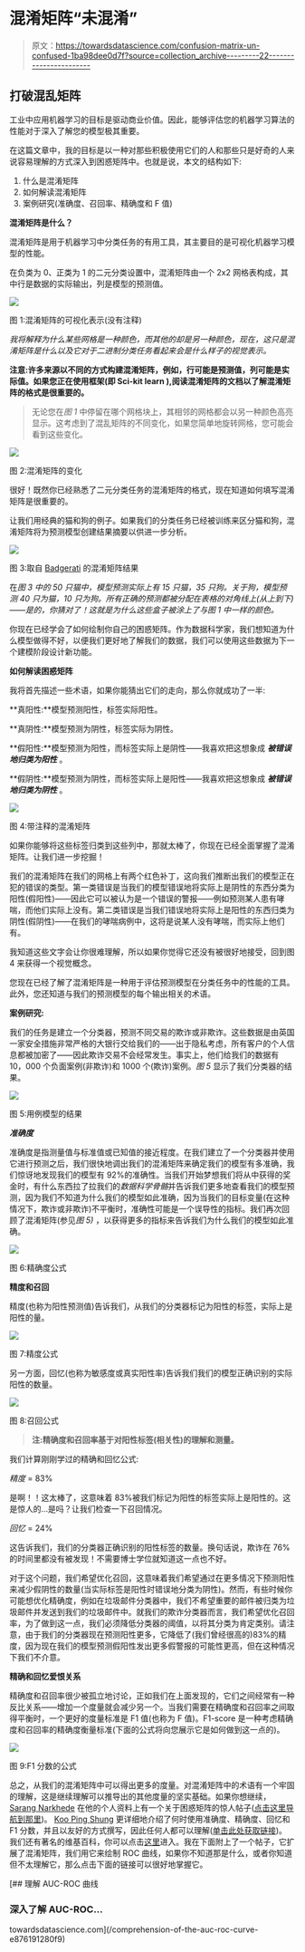 # 混淆矩阵“未混淆”

> 原文：<https://towardsdatascience.com/confusion-matrix-un-confused-1ba98dee0d7f?source=collection_archive---------22----------------------->

## 打破混乱矩阵

工业中应用机器学习的目标是驱动商业价值。因此，能够评估您的机器学习算法的性能对于深入了解您的模型极其重要。

在这篇文章中，我的目标是以一种对那些积极使用它们的人和那些只是好奇的人来说容易理解的方式深入到困惑矩阵中。也就是说，本文的结构如下:

1.  什么是混淆矩阵
2.  如何解读混淆矩阵
3.  案例研究(准确度、召回率、精确度和 F 值)

**混淆矩阵是什么？**

混淆矩阵是用于机器学习中分类任务的有用工具，其主要目的是可视化机器学习模型的性能。

在负类为 0、正类为 1 的二元分类设置中，混淆矩阵由一个 2x2 网格表构成，其中行是数据的实际输出，列是模型的预测值。

![](img/2439802367f85dbcd0a7798de77c2778.png)

图 1:混淆矩阵的可视化表示(没有注释)

*我将解释为什么某些网格是一种颜色，而其他的却是另一种颜色，现在，这只是混淆矩阵是什么以及它对于二进制分类任务看起来会是什么样子的视觉表示。*

**注意:许多来源以不同的方式构建混淆矩阵，例如，行可能是预测值，列可能是实际值。如果您正在使用框架(即 Sci-kit learn ),阅读混淆矩阵的文档以了解混淆矩阵的格式是很重要的。**

> 无论您在*图 1* 中停留在哪个网格块上，其相邻的网格都会以另一种颜色高亮显示。这考虑到了混乱矩阵的不同变化，如果您简单地旋转网格，您可能会看到这些变化。

![](img/412328148f7bd96a16e2ed04a7f6463e.png)

图 2:混淆矩阵的变化

很好！既然你已经熟悉了二元分类任务的混淆矩阵的格式，现在知道如何填写混淆矩阵是很重要的。

让我们用经典的猫和狗的例子。如果我们的分类任务已经被训练来区分猫和狗，混淆矩阵将为预测模型创建结果摘要以供进一步分析。

![](img/5297c09754efaade4db5327055ec5c55.png)

图 3:取自 [Badgerati](https://computersciencesource.wordpress.com/2010/01/07/year-2-machine-learning-confusion-matrix/) 的混淆矩阵结果

在*图 3 中的 50 只猫中，*模型预测实际上有 15 只猫，35 只狗。关于狗，模型预测 40 只为猫，10 只为狗。所有正确的预测都被分配在表格的对角线上(从上到下)——是的，你猜对了！这就是为什么这些盒子被涂上了与图 1 中*一样的颜色。*

你现在已经学会了如何绘制你自己的困惑矩阵。作为数据科学家，我们想知道为什么模型做得不好，以便我们更好地了解我们的数据，我们可以使用这些数据为下一个建模阶段设计新功能。

**如何解读困惑矩阵**

我将首先描述一些术语，如果你能猜出它们的走向，那么你就成功了一半:

**真阳性:**模型预测阳性，标签实际阳性。

**真阴性:**模型预测为阴性，标签实际为阴性。

**假阳性:**模型预测为阳性，而标签实际上是阴性——我喜欢把这想象成 ***被错误地归类为阳性*** 。

**假阴性:**模型预测为阴性，而标签实际上是阳性——我喜欢把这想象成 ***被错误地归类为阴性*** 。

![](img/e002bd2fbe5486614e93870e622dfc1d.png)

图 4:带注释的混淆矩阵

如果你能够将这些标签归类到这些列中，那就太棒了，你现在已经全面掌握了混淆矩阵。让我们进一步挖掘！

我们的混淆矩阵在我们的网格上有两个红色补丁，这向我们推断出我们的模型正在犯的错误的类型。第一类错误是当我们的模型错误地将实际上是阴性的东西分类为阳性(假阳性)——因此它可以被认为是一个错误的警报——例如预测某人患有哮喘，而他们实际上没有。第二类错误是当我们错误地将实际上是阳性的东西归类为阴性(假阴性)——在我们的哮喘病例中，这将是说某人没有哮喘，而实际上他们有。

我知道这些文字会让你很难理解，所以如果你觉得它还没有被很好地接受，回到图 4 来获得一个视觉概念。

您现在已经了解了混淆矩阵是一种用于评估预测模型在分类任务中的性能的工具。此外，您还知道与我们的预测模型的每个输出相关的术语。

**案例研究:**

我们的任务是建立一个分类器，预测不同交易的欺诈或非欺诈。这些数据是由英国一家安全措施非常严格的大银行交给我们的——出于隐私考虑，所有客户的个人信息都被加密了——因此欺诈交易不会经常发生。事实上，他们给我们的数据有 10，000 个负面案例(非欺诈)和 1000 个(欺诈)案例。*图 5* 显示了我们分类器的结果。

![](img/44a4ffc44cc9bea30d6e6003919cb17c.png)

图 5:用例模型的结果

***准确度***

准确度是指测量值与标准值或已知值的接近程度。在我们建立了一个分类器并使用它进行预测之后，我们很快地调出我们的混淆矩阵来确定我们的模型有多准确，我们惊讶地发现我们的模型有 92%的准确性。当我们开始梦想我们将从中获得的奖金时，有什么东西拉了拉我们的*数据科学骨骼*并告诉我们更多地查看我们的模型预测，因为我们不知道为什么我们的模型如此准确，因为当我们的目标变量(在这种情况下，欺诈或非欺诈)不平衡时，准确性可能是一个误导性的指标。我们再次回顾了混淆矩阵(参见*图 5)* ，以获得更多的指标来告诉我们为什么我们的模型如此准确。

![](img/f458b3b28c19aad91d3665ed02dd9231.png)

图 6:精确度公式

**精度和召回**

精度(也称为阳性预测值)告诉我们，从我们的分类器标记为阳性的标签，实际上是阳性的量。

![](img/637ab7247875bcbe26cb420cee58f4ce.png)

图 7:精度公式

另一方面，回忆(也称为敏感度或真实阳性率)告诉我们我们的模型正确识别的实际阳性的数量。

![](img/d62fd28bf078221593421c7e1a41662b.png)

图 8:召回公式

> **注:精确度和召回率基于对阳性标签(相关性)的理解和测量。**

我们计算刚刚学过的精确和回忆公式:

*精度* = 83%

是啊！！这太棒了，这意味着 83%被我们标记为阳性的标签实际上是阳性的。这是惊人的…是吗？让我们检查一下召回情况。

*回忆* = 24%

这告诉我们，我们的分类器正确识别的阳性标签的数量。换句话说，欺诈在 76%的时间里都没有被发现！不需要博士学位就知道这一点也不好。

对于这个问题，我们希望优化召回，这意味着我们希望通过在更多情况下预测阳性来减少假阴性的数量(当实际标签是阳性时错误地分类为阴性)。然而，有些时候你可能想优化精确度，例如在垃圾邮件分类器中，我们不希望重要的邮件被归类为垃圾邮件并发送到我们的垃圾邮件中。就我们的欺诈分类器而言，我们希望优化召回率，为了做到这一点，我们必须降低分类器的阈值，以将其分类为肯定类别。请注意，由于我们的分类器现在预测阳性更多，它降低了(我们曾经很高的)83%的精度，因为现在我们的模型预测假阳性发出更多假警报的可能性更高，但在这种情况下我们不介意。

**精确和回忆爱恨关系**

精确度和召回率很少被孤立地讨论，正如我们在上面发现的，它们之间经常有一种反比关系——增加一个度量就会减少另一个。当我们需要在精确度和召回率之间取得平衡时，一个更好的度量标准是 F1 值(也称为 F 值)。F1-score 是一种考虑精确度和召回率的精确度衡量标准(下面的公式将向您展示它是如何做到这一点的)。

![](img/498c8f683f90af99300dfdfe88ad7811.png)

图 9:F1 分数的公式

总之，从我们的混淆矩阵中可以得出更多的度量。对混淆矩阵中的术语有一个牢固的理解，这是继续理解可以推导出的其他度量的坚实基础。如果你想继续， [Sarang Narkhede](https://medium.com/u/7fe94d3af4e6?source=post_page-----1ba98dee0d7f--------------------------------) 在他的个人资料上有一个关于困惑矩阵的惊人帖子([点击这里导航到那里](/understanding-confusion-matrix-a9ad42dcfd62))。 [Koo Ping Shung](https://medium.com/u/71f58a3cb5e8?source=post_page-----1ba98dee0d7f--------------------------------) 更详细地介绍了何时使用准确度、精确度、回忆和 F1 分数，并且以友好的方式撰写，因此任何人都可以理解([单击此处获取链接](/accuracy-precision-recall-or-f1-331fb37c5cb9))。我们还有著名的维基百科，你可以点击[这里](https://en.wikipedia.org/wiki/Confusion_matrix)进入。我在下面附上了一个帖子，它扩展了混淆矩阵，我们用它来绘制 ROC 曲线，如果你不知道那是什么，或者你知道但不太理解它，那么点击下面的链接可以很好地掌握它。

[](/comprehension-of-the-auc-roc-curve-e876191280f9) [## 理解 AUC-ROC 曲线

### 深入了解 AUC-ROC…

towardsdatascience.com](/comprehension-of-the-auc-roc-curve-e876191280f9)
